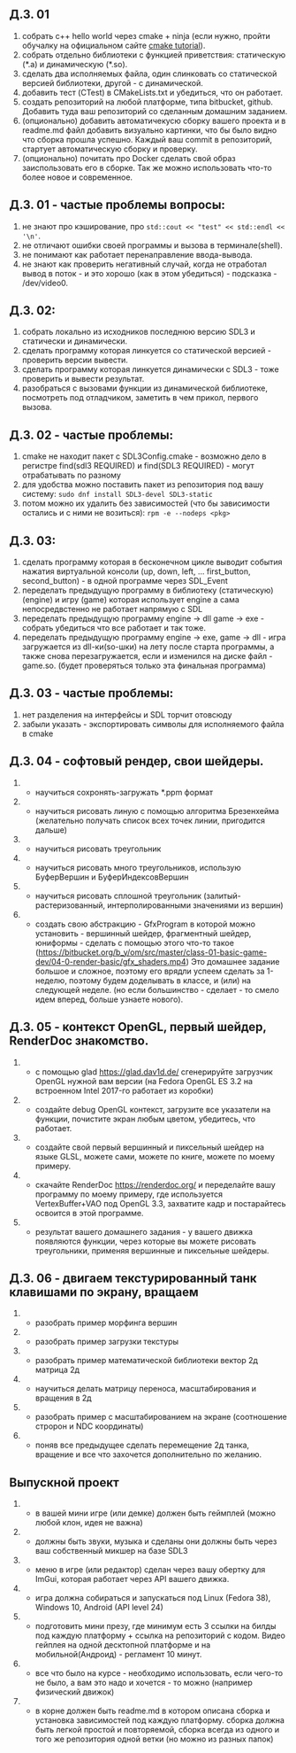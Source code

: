 ## Д.З. 01

1. собрать с++ hello world через cmake + ninja (если нужно, пройти обучалку на официальном сайте [cmake tutorial](https://cmake.org/cmake/help/latest/guide/tutorial/index.html)).
2. собрать отдельно библиотеки с функцией приветствия: статическую (\*.a) и динамическую (\*.so).
3. сделать два исполняемых файла, один слинковать со статической версией библиотеки, другой - с динамической.
4. добавить тест (CTest) в CMakeLists.txt и убедиться, что он работает.
5. создать репозиторий на любой платформе, типа bitbucket, github. Добавить туда ваш репозиторий со сделанным домашним заданием.
6. (опционально) добавить автоматичекусю сборку вашего проекта и в readme.md файл добавить визуально картинки, что бы было видно что сборка прошла успешно. Каждый ваш commit в репозиторий, стартует автоматическую сборку и проверку.
7. (опционально) почитать про Docker сделать свой образ заиспользовать его в сборке. Так же можно использовать что-то более новое и современное.

## Д.З. 01 - частые проблемы вопросы:

1. не знают про кэширование, про ```std::cout << "test" << std::endl << '\n'```.
2. не отличают ошибки своей программы и вызова в терминале(shell).
3. не понимают как работает перенаправление ввода-вывода.
4. не знают как проверить негативный случай, когда не отработал вывод в поток - и это хорошо (как в этом убедиться) - подсказка - /dev/video0.

## Д.З. 02:
1. собрать локально из исходников последнюю версию SDL3 и статически и динамически.
2. сделать программу которая линкуется со статической версией - проверить версии вывести.
3. сделать программу которая линкуется динамически с SDL3 - тоже проверить и вывести результат.
4. разобраться с вызовами функции из динамической библиотеке, посмотреть под отладчиком, заметить в чем прикол, первого вызова.

## Д.З. 02 - частые проблемы:
1. cmake не находит пакет с SDL3Config.cmake - возможно дело в регистре find(sdl3 REQUIRED) и find(SDL3 REQUIRED) - могут отрабатывать по разному
2. для удобства можно поставить пакет из репозитория под вашу систему: ```sudo dnf install SDL3-devel SDL3-static```
3. потом можно их удалить без зависимостей (что бы зависимости остались и с ними не возиться): ```rpm -e --nodeps <pkg>```

## Д.З. 03:
1. сделать программу которая в бесконечном цикле выводит события нажатия виртуальной консоли (up, down, left, ... first_button, second_button) - в одной программе через SDL_Event
2. переделать предыдущую программу в библиотеку (статическую) (engine) и игру (game) которая использует engine а сама непосредвстенно не работает напрямую с SDL
3. переделать предыдущую программу engine -> dll game -> exe - собрать убедиться что все работает и так тоже.
4. переделать предыдущую программу engine -> exe, game -> dll - игра загружается из dll-ки(so-шки) на лету после старта программы, а также снова перезагружается, если и изменился на диске файл - game.so. (будет проверяться только эта финальная программа)

## Д.З. 03 - частые проблемы:
1. нет разделения на интерфейсы и SDL торчит отовсюду
2. забыли указать - экспортировать символы для исполняемого файла в cmake

## Д.З. 04 - софтовый рендер, свои шейдеры.
1. - научиться сохронять-загружать *.ppm формат
2. - научиться рисовать линую с помощью алгоритма Брезенхейма (желательно получать список всех точек линии, пригодится дальше)
3. - научиться рисовать треугольник
4. - научиться рисовать много треугольников, использую БуферВершин и БуферИндексовВершин
5. - научиться рисовать сплошной треугольник (залитый-растеризованный, интерполированными значениями из вершин)
6. - создать свою абстракцию - GfxProgram в которой можно установить - вершинный шейдер, фрагментный шейдер, юниформы - сделать с помощью этого что-то такое (https://bitbucket.org/b_y/om/src/master/class-01-basic-game-dev/04-0-render-basic/gfx_shaders.mp4)
Это домашнее задание большое и сложное, поэтому его врядли успеем сделать за 1-неделю, поэтому будем доделывать в классе, и (или) на следующей неделе. (но если большинство - сделает - то смело идем вперед, больше узнаете нового).

## Д.З. 05 - контекст OpenGL, первый шейдер, RenderDoc знакомство.
1. - с помощью glad https://glad.dav1d.de/ сгенерируйте загрузчик OpenGL нужной вам версии (на Fedora OpenGL ES 3.2 на встроенном Intel 2017-го работает из коробки)
2. - создайте debug OpenGL контекст, загрузите все указатели на функции, почистите экран любым цветом, убедитесь, что работает.
3. - создайте свой первый вершинный и пиксельный шейдер на языке GLSL, можете сами, можете по книге, можете по моему примеру.
4. - скачайте RenderDoc https://renderdoc.org/ и переделайте вашу программу по моему примеру, где используется VertexBuffer+VAO под OpenGL 3.3, захватите кадр и постарайтесь освоится в этой программе.
5. - результат вашего домашнего задания - у вашего движка появляются функции, через которые вы можете рисовать треугольники, применяя вершинные и пиксельные шейдеры.

## Д.З. 06 - двигаем текстурированный танк клавишами по экрану, вращаем
1. - разобрать пример морфинга вершин
2. - разобрать пример загрузки текстуры
3. - разобрать пример математической библиотеки вектор 2д матрица 2д
4. - научиться делать матрицу переноса, масштабирования и вращения в 2д
5. - разобрать пример с масштабированием на экране (соотношение стророн и NDC координаты)
6. - поняв все предыдущее сделать перемещение 2д танка, вращение и все что захочется дополнительно по желанию.

## Выпускной проект
1. - в вашей мини игре (или демке) должен быть геймплей (можно любой клон, идея не важна)
2. - должны быть звуки, музыка и сделаны они должны быть через ваш собственный микшер на базе SDL3
3. - меню в игре (или редактор) сделан через вашу обертку для ImGui, которая работает через API вашего движка.
4. - игра должна собираться и запускаться под Linux (Fedora 38), Windows 10, Android (API level 24)
5. - подготовить мини презу, где минимум есть 3 ссылки на билды под каждую платформу + ссылка на репозиторий с кодом. Видео гейплея на одной десктопной платформе и на мобильной(Андроид) - регламент 10 минут.
6. - все что было на курсе - необходимо использовать, если чего-то не было, а вам это надо и хочется - то можно (например физический движок)
7. - в корне должен быть readme.md в котором описана сборка и установка зависимостей под каждую платформу. сборка должна быть легкой простой и повторяемой, сборка всегда из одного и того же репозитория одной ветки (но можно из разных папок)
